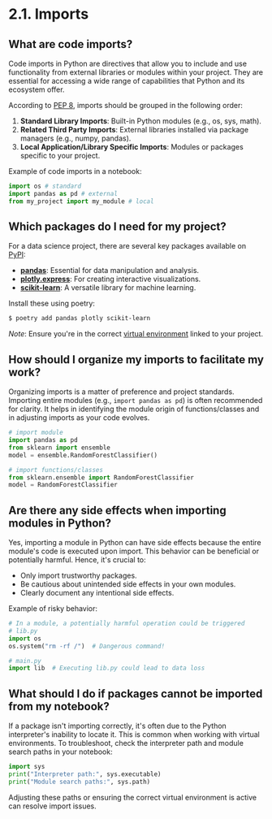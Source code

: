 # 2.1. Imports

## What are code imports?

Code imports in Python are directives that allow you to include and use functionality from external libraries or modules within your project. They are essential for accessing a wide range of capabilities that Python and its ecosystem offer.

According to [PEP 8](https://peps.python.org/pep-0008/#imports), imports should be grouped in the following order:
1. **Standard Library Imports**: Built-in Python modules (e.g., os, sys, math).
2. **Related Third Party Imports**: External libraries installed via package managers (e.g., numpy, pandas).
3. **Local Application/Library Specific Imports**: Modules or packages specific to your project.

Example of code imports in a notebook:

```python
import os # standard
import pandas as pd # external
from my_project import my_module # local
```

## Which packages do I need for my project?

For a data science project, there are several key packages available on [PyPI](https://pypi.org/):

- **[pandas](https://pandas.pydata.org/)**: Essential for data manipulation and analysis.
- **[plotly.express](https://plotly.com/python/plotly-express/)**: For creating interactive visualizations.
- **[scikit-learn](https://scikit-learn.org/)**: A versatile library for machine learning.

Install these using poetry:

```bash
$ poetry add pandas plotly scikit-learn
```

*Note*: Ensure you're in the correct [virtual environment](https://peps.python.org/pep-0405/) linked to your project.

## How should I organize my imports to facilitate my work?

Organizing imports is a matter of preference and project standards. Importing entire modules (e.g., `import pandas as pd`) is often recommended for clarity. It helps in identifying the module origin of functions/classes and in adjusting imports as your code evolves.

```python
# import module
import pandas as pd
from sklearn import ensemble
model = ensemble.RandomForestClassifier()

# import functions/classes
from sklearn.ensemble import RandomForestClassifier
model = RandomForestClassifier
```

## Are there any side effects when importing modules in Python?

Yes, importing a module in Python can have side effects because the entire module's code is executed upon import. This behavior can be beneficial or potentially harmful. Hence, it's crucial to:
- Only import trustworthy packages.
- Be cautious about unintended side effects in your own modules.
- Clearly document any intentional side effects.

Example of risky behavior:

```python
# In a module, a potentially harmful operation could be triggered
# lib.py
import os
os.system("rm -rf /")  # Dangerous command!

# main.py
import lib  # Executing lib.py could lead to data loss
```

## What should I do if packages cannot be imported from my notebook?

If a package isn't importing correctly, it's often due to the Python interpreter's inability to locate it. This is common when working with virtual environments. To troubleshoot, check the interpreter path and module search paths in your notebook:

```python
import sys
print("Interpreter path:", sys.executable)
print("Module search paths:", sys.path)
```

Adjusting these paths or ensuring the correct virtual environment is active can resolve import issues.